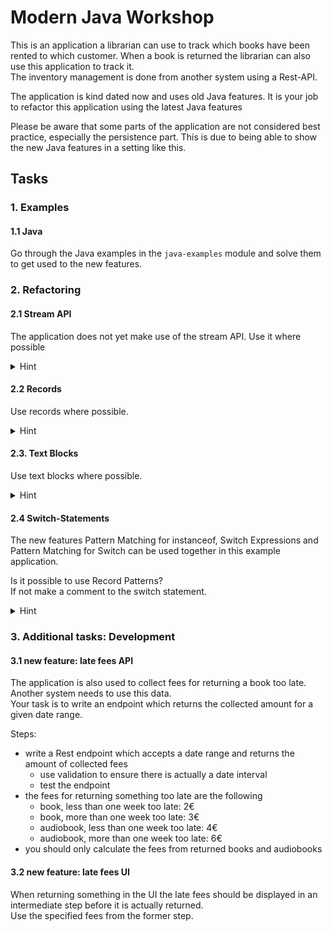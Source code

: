 # Modern Java Workshop
This is an application a librarian can use to track which books have been rented to which customer. When a book is returned the librarian can also use this application to track it.  
The inventory management is done from another system using a Rest-API.

The application is kind dated now and uses old Java features. It is your job to refactor this application using the latest Java features

Please be aware that some parts of the application are not considered best practice, especially the persistence part. This is due to being able to show the new Java features in a setting like this.

## Tasks

### 1. Examples

#### 1.1 Java
Go through the Java examples in the `java-examples` module and solve them to get used to the new features.

### 2. Refactoring 

#### 2.1 Stream API
The application does not yet make use of the stream API. Use it where possible

<details>
<summary>Hint</summary>

Have a look int the `controller`, `mapper` and the `service` package

Search for all occurrences of `for` and `while` loops and iterators.
</details>

#### 2.2 Records
Use records where possible. 

<details>
<summary>Hint</summary>

You can change all the classes in the `dto` and the `config` package.

Hibernate does not allow entities to be records.  
The class needs to be a not final bean with parameterless constructor.

more information:  
[Java Records – How to use them with Hibernate and JPA](https://thorben-janssen.com/java-records-hibernate-jpa/)  
[Java Records as Embeddables with Hibernate 6](https://thorben-janssen.com/java-records-embeddables-hibernate/)
</details>

#### 2.3. Text Blocks
Use text blocks where possible.

<details>
<summary>Hint</summary>

The main use case is SQL-Queries and JSONs.  
Have a look in the `repository` package and in the tests.
</details>

#### 2.4 Switch-Statements
The new features Pattern Matching for instanceof, Switch Expressions and Pattern Matching for Switch can be used together in this example application.

Is it possible to use Record Patterns?  
If not make a comment to the switch statement.

<details>
<summary>Hint</summary>

Search for all occurrences of the `instanceof` operator.
</details>

### 3. Additional tasks: Development

#### 3.1 new feature: late fees API

The application is also used to collect fees for returning a book too late. Another system needs to use this data.  
Your task is to write an endpoint which returns the collected amount for a given date range.

Steps:
- write a Rest endpoint which accepts a date range and returns the amount of collected fees
  - use validation to ensure there is actually a date interval
  - test the endpoint
- the fees for returning something too late are the following
  - book, less than one week too late: 2€
  - book, more than one week too late: 3€
  - audiobook, less than one week too late: 4€
  - audiobook, more than one week too late: 6€
- you should only calculate the fees from returned books and audiobooks

#### 3.2 new feature: late fees UI

When returning something in the UI the late fees should be displayed in an intermediate step before it is actually returned.  
Use the specified fees from the former step.